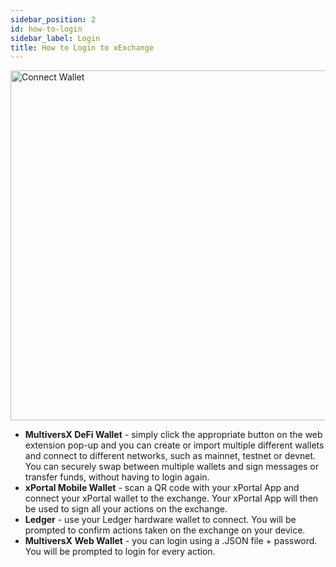```yaml
---
sidebar_position: 2
id: how-to-login
sidebar_label: Login
title: How to Login to xExchange
---
```


<div style={{ textAlign: 'center' }}>
    <img src="/docs/how-to/connect-wallet.png" alt="Connect Wallet" width="560" />
</div>

- **MultiversX DeFi Wallet** - simply click the appropriate button on the web extension pop-up and you can create or import multiple different wallets and connect to different networks, such as mainnet, testnet or devnet. You can securely swap between multiple wallets and sign messages or transfer funds, without having to login again.
- **xPortal Mobile Wallet** - scan a QR code with your xPortal App and connect your xPortal wallet to the exchange. Your xPortal App will then be used to sign all your actions on the exchange.
- **Ledger** - use your Ledger hardware wallet to connect. You will be prompted to confirm actions taken on the exchange on your device.
- **MultiversX** **Web Wallet** - you can login using a .JSON file + password. You will be prompted to login for every action.
